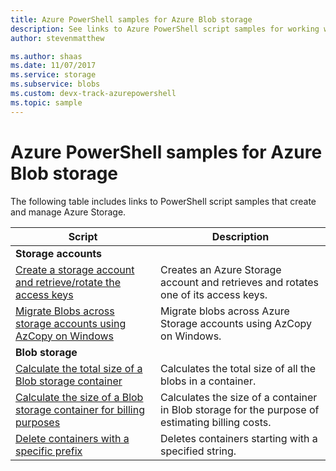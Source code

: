 ```yaml
---
title: Azure PowerShell samples for Azure Blob storage
description: See links to Azure PowerShell script samples for working with Azure Blob storage, such as creating a storage account, migrating blobs across accounts, and more.
author: stevenmatthew

ms.author: shaas
ms.date: 11/07/2017
ms.service: storage
ms.subservice: blobs
ms.custom: devx-track-azurepowershell
ms.topic: sample
---
```


# Azure PowerShell samples for Azure Blob storage

The following table includes links to PowerShell script samples that create and manage Azure Storage.

| Script | Description |
|---|---|
|**Storage accounts**||
| [Create a storage account and retrieve/rotate the access keys](../scripts/storage-common-rotate-account-keys-powershell.md?toc=/powershell/module/toc.json)| Creates an Azure Storage account and retrieves and rotates one of its access keys. |
| [Migrate Blobs across storage accounts using AzCopy on Windows](/previous-versions/azure/storage/storage-common-transfer-between-storage-accounts?toc=/powershell/module/toc.json)| Migrate blobs across Azure Storage accounts using AzCopy on Windows. |
|**Blob storage**||
| [Calculate the total size of a Blob storage container](../scripts/storage-blobs-container-calculate-size-powershell.md?toc=/powershell/module/toc.json) | Calculates the total size of all the blobs in a container. |
| [Calculate the size of a Blob storage container for billing purposes](../scripts/storage-blobs-container-calculate-billing-size-powershell.md?toc=/powershell/module/toc.json) | Calculates the size of a container in Blob storage for the purpose of estimating billing costs. |
| [Delete containers with a specific prefix](../scripts/storage-blobs-container-delete-by-prefix-powershell.md?toc=/powershell/module/toc.json) | Deletes containers starting with a specified string. |
